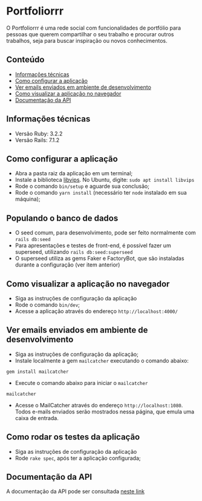 # Portfoliorrr

O Portfoliorrr é uma rede social com funcionalidades de portfólio para pessoas que querem compartilhar o seu trabalho e procurar outros trabalhos, seja para buscar inspiração ou novos conhecimentos.

## Conteúdo

- [Informações técnicas](https://github.com/TreinaDev/td11-portfoliorrr?tab=readme-ov-file#informa%C3%A7%C3%B5es-t%C3%A9cnicas)
- [Como configurar a aplicação](https://github.com/TreinaDev/td11-portfoliorrr?tab=readme-ov-file#como-configurar-a-aplica%C3%A7%C3%A3o)
- [Ver emails enviados em ambiente de desenvolvimento](https://github.com/TreinaDev/td11-portfoliorrr?tab=readme-ov-file#ver-emails-enviados-em-ambiente-de-desenvolvimento)
- [Como visualizar a aplicação no navegador](https://github.com/TreinaDev/td11-portfoliorrr?tab=readme-ov-file#como-visualizar-a-aplica%C3%A7%C3%A3o-no-navegador)
- [Documentação da API](https://github.com/TreinaDev/td11-portfoliorrr?tab=readme-ov-file#documenta%C3%A7%C3%A3o-da-api)

## Informações técnicas

- Versão Ruby: 3.2.2
- Versão Rails: 7.1.2

## Como configurar a aplicação

- Abra a pasta raiz da aplicação em um terminal;
- Instale a biblioteca [libvips](https://github.com/libvips/libvips). No Ubuntu, digite: `sudo apt install libvips`
- Rode o comando `bin/setup` e aguarde sua conclusão;
- Rode o comando `yarn install` (necessário ter `node` instalado em sua máquina);

## Populando o banco de dados

- O seed comum, para desenvolvimento, pode ser feito normalmente com `rails db:seed`
- Para apresentações e testes de front-end, é possível fazer um superseed, utilizando `rails db:seed:superseed`
- O superseed utiliza as gems Faker e FactoryBot, que são instaladas durante a configuração (ver item anterior)

## Como visualizar a aplicação no navegador

- Siga as instruções de configuração da aplicação
- Rode o comando `bin/dev`;
- Acesse a aplicação através do endereço `http://localhost:4000/`

## Ver emails enviados em ambiente de desenvolvimento

- Siga as instruções de configuração da aplicação;
- Instale localmente a gem `mailcatcher` executando o comando abaixo:
```shell
gem install mailcatcher 
```
- Execute o comando abaixo para iniciar o `mailcatcher`
```shell
mailcatcher
```
- Acesse o MailCatcher através do endereço `http://localhost:1080`. Todos e-mails enviados serão mostrados nessa página, que emula uma caixa de entrada.

## Como rodar os testes da aplicação

- Siga as instruções de configuração da aplicação
- Rode `rake spec`, após ter a aplicação configurada;

## Documentação da API

A documentação da API pode ser consultada [neste link](https://github.com/TreinaDev/td11-portfoliorrr/blob/main/api_doc.md)
